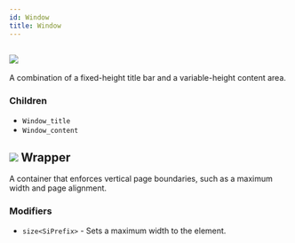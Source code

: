 ```yaml
---
id: Window
title: Window
---
```


## ![](https://img.shields.io/badge/-candidate-yellow.svg?style=flat-square)
A combination of a fixed-height title bar and a variable-height content area.

### Children
* `Window_title`
* `Window_content`


## ![](https://img.shields.io/badge/-candidate-yellow.svg?style=flat-square) Wrapper 
A container that enforces vertical page boundaries, such as a maximum width and page alignment.

### Modifiers
- `size<SiPrefix>` - Sets a maximum width to the element.





